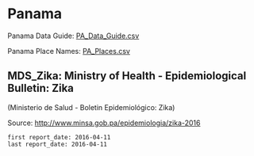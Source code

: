 # Panama

Panama Data Guide: [PA_Data_Guide.csv](PA_Data_Guide.csv)

Panama Place Names: [PA_Places.csv](PA_Places.csv)

## MDS_Zika: Ministry of Health - Epidemiological Bulletin: Zika
\(Ministerio de Salud - Boletin Epidemiológico: Zika\)

Source: <http://www.minsa.gob.pa/epidemiologia/zika-2016>

    first report_date: 2016-04-11
    last report_date: 2016-04-11

